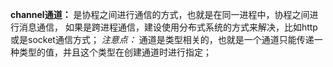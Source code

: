 **channel通道：**
是协程之间进行通信的方式，也就是在同一进程中，协程之间进行消息通信，
如果是跨进程通信，建设使用分布式系统的方式来解决，比如http或是socket通信方式；
_注意点：_
通道是类型相关的，也就是一个通道只能传递一种类型的值，并且这个类型在创建通道时进行指定；

